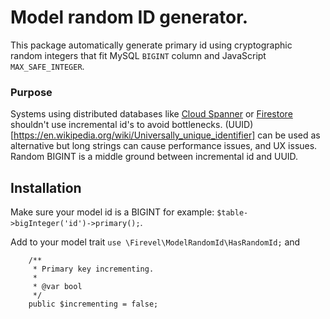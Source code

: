 # Model random ID generator.

This package automatically generate primary id using cryptographic random integers that fit MySQL `BIGINT` column and JavaScript `MAX_SAFE_INTEGER`.

### Purpose

Systems using distributed databases like [Cloud Spanner](https://cloud.google.com/spanner) or [Firestore](https://cloud.google.com/firestore) shouldn't use incremental id's to avoid bottlenecks. (UUID)[https://en.wikipedia.org/wiki/Universally_unique_identifier] can be used as alternative but long strings can cause performance issues, and UX issues. Random BIGINT is a middle ground between incremental id and UUID.

## Installation

Make sure your model id is a BIGINT for example: `$table->bigInteger('id')->primary();`.


Add to your model trait `use \Firevel\ModelRandomId\HasRandomId;` and
```
    /**
     * Primary key incrementing.
     *
     * @var bool
     */
    public $incrementing = false;
```


